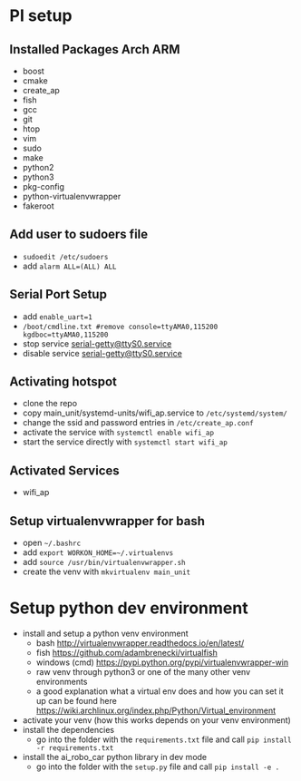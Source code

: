 # PI setup
## Installed Packages Arch ARM
- boost
- cmake
- create_ap
- fish
- gcc
- git
- htop
- vim
- sudo
- make
- python2
- python3
- pkg-config
- python-virtualenvwrapper
- fakeroot

## Add user to sudoers file
- `sudoedit /etc/sudoers`
- add `alarm ALL=(ALL) ALL`

## Serial Port Setup
- add `enable_uart=1`
- `/boot/cmdline.txt #remove console=ttyAMA0,115200 kgdboc=ttyAMA0,115200`
- stop service serial-getty@ttyS0.service
- disable service serial-getty@ttyS0.service

## Activating hotspot
- clone the repo
- copy main_unit/systemd-units/wifi_ap.service to `/etc/systemd/system/`
- change the ssid and password entries in `/etc/create_ap.conf` 
- activate the service with `systemctl enable wifi_ap`
- start the service directly with `systemctl start wifi_ap`

## Activated Services
- wifi_ap

## Setup virtualenvwrapper for bash
- open `~/.bashrc`
- add `export WORKON_HOME=~/.virtualenvs`
- add `source /usr/bin/virtualenvwrapper.sh`
- create the venv with `mkvirtualenv main_unit`

# Setup python dev environment
- install and setup a python venv environment
  - bash <http://virtualenvwrapper.readthedocs.io/en/latest/>
  - fish <https://github.com/adambrenecki/virtualfish>
  - windows (cmd) <https://pypi.python.org/pypi/virtualenvwrapper-win>
  - raw venv through python3 or one of the many other venv environments
  - a good explanation what a virtual env does and how you can set it up can be found here
    <https://wiki.archlinux.org/index.php/Python/Virtual_environment>
- activate your venv (how this works depends on your venv environment)
- install the dependencies
  - go into the folder with the `requirements.txt` file and call `pip install -r requirements.txt`
- install the ai_robo_car python library in dev mode
  - go into the folder with the `setup.py` file and call `pip install -e .`

